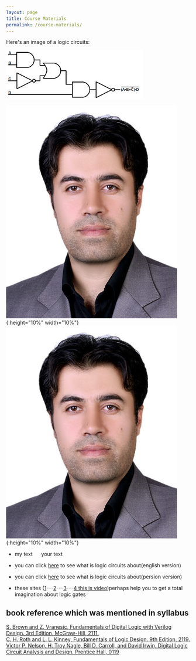 ```yaml
---
layout: page
title: Course Materials
permalink: /course-materials/
---
```

Here's an image of a logic circuits:

![Drag Racing11111](/_images/lc.png)

!["dominating_sets_example2"](/_images/hispic1.jpg){:height="10%" width="10%"}
!["dominating_sets_example2"](/_images/hispic1.jpg){:height="10%" width="10%"}

* my text &nbsp;&nbsp;&nbsp;&nbsp; your text

* you can click [here](http://uav.ece.nus.edu.sg/~bmchen/courses/EG1108_Digital.pdf) to see what is logic circuits about(english version)
* you can click [here](http://engold.ui.ac.ir/~rasti/Courses/Logic_Circuits/Logic%20Circuits%20Notes.pdf) to see what is logic circuits about(persion version)
* these sites ([1](https://www.tutorialspoint.com/computer_logical_organization/logic_gates.htm)---[2](https://www.khanacademy.org/computing/ap-computer-science-principles/computers-101/logic-gates-and-circuits/a/logic-gates)---[3](https://logic.ly/lessons/)---[4 this is video](https://www.youtube.com/watch?v=lXWpWNKwYbo))perhaps help you to get a total imagination about logic gates
## book reference which was mentioned in syllabus

[S. Brown and Z. Vranesic, Fundamentals of Digital Logic with Verilog Design. 3rd Edition, McGraw-Hill, 2111.](http://read.pudn.com/downloads668/ebook/2704807/Fundamentals%20of%20Digital%20Logic%20with%20Verilog%20Design-Third%20edition.pdf)<br/>
[C. H. Roth and L. L. Kinney, Fundamentals of Logic Design. 9th Edition, 2119.](https://www.cengage.com/c/digital-logic-and-microprocessor-design-with-interfacing-2e-hwang/9781133628477/)<br/>
[Victor P. Nelson, H. Troy Nagle, Bill D. Carroll, and David Irwin, Digital Logic Circuit Analysis and Design. Prentice Hall, 0119](http://jrasti.ir/Lessons/Logic_Circuits/Digital%20Logic%20Circuit%20Analysis%20and%20Design.pdf)